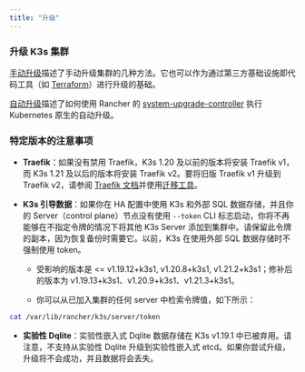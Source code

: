 ```yaml
---
title: "升级"
---
```


### 升级 K3s 集群

[手动升级](manual.md)描述了手动升级集群的几种方法。它也可以作为通过第三方基础设施即代码工具（如 [Terraform](https://developer.hashicorp.com/terraform)）进行升级的基础。

[自动升级](automated.md)描述了如何使用 Rancher 的 [system-upgrade-controller](https://github.com/rancher/system-upgrade-controller) 执行 Kubernetes 原生的自动升级。

### 特定版本的注意事项

- **Traefik**：如果没有禁用 Traefik，K3s 1.20 及以前的版本将安装 Traefik v1，而 K3s 1.21 及以后的版本将安装 Traefik v2。要将旧版 Traefik v1 升级到 Traefik v2，请参阅 [Traefik 文档](https://doc.traefik.io/traefik/migrate/v1-to-v2/)并使用[迁移工具](https://github.com/traefik/traefik-migration-tool)。

- **K3s 引导数据**：如果你在 HA 配置中使用 K3s 和外部 SQL 数据存储，并且你的 Server（control plane）节点没有使用 `--token` CLI 标志启动，你将不再能够在不指定令牌的情况下将其他 K3s Server 添加到集群中。请保留此令牌的副本，因为恢复备份时需要它。以前，K3s 在使用外部 SQL 数据存储时不强制使用 token。
   - 受影响的版本是 &lt;= v1.19.12+k3s1, v1.20.8+k3s1, v1.21.2+k3s1；修补后的版本为 v1.19.13+k3s1、v1.20.9+k3s1、v1.21.3+k3s1。

   - 你可以从已加入集群的任何 server 中检索令牌值，如下所示：
```bash
cat /var/lib/rancher/k3s/server/token
```

- **实验性 Dqlite**：实验性嵌入式 Dqlite 数据存储在 K3s v1.19.1 中已被弃用。请注意，不支持从实验性 Dqlite 升级到实验性嵌入式 etcd。如果你尝试升级，升级将不会成功，并且数据将会丢失。
